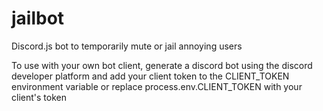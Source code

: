 # jailbot
Discord.js bot to temporarily mute or jail annoying users

To use with your own bot client, generate a discord bot using the discord developer platform and add your client token to the CLIENT_TOKEN environment variable or replace process.env.CLIENT_TOKEN with your client's token
